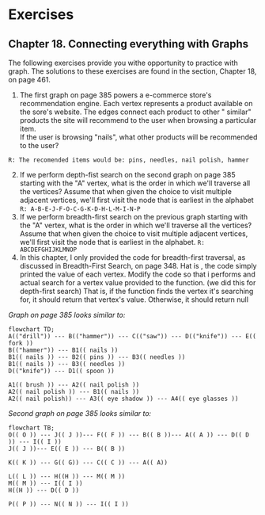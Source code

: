 # Exercises

## Chapter 18. Connecting everything with Graphs

The following exercises provide you withe opportunity to practice with graph. The
solutions to these exercises are found in the section, Chapter 18, on page 461.

1. The first graph on page 385 powers a e-commerce store's recommendation engine. Each vertex
   represents a product available on the sore's website. The edges connect each product to other "
   similar" products the site will recommend to the user when browsing a particular item. <br/> If
   the user is browsing "nails", what other products will be recommended to the user?

```R: The recomended items would be: pins, needles, nail polish, hammer```

2. If we perform depth-fist search on the second graph on page 385 starting with the "A" vertex,
   what is the order in which we'll traverse all the vertices? Assume that when given the choice to
   visit multiple adjacent vertices, we'll first visit the node that is earliest in the alphabet
   ``R: A-B-E-J-F-O-C-G-K-D-H-L-M-I-N-P``
3. If we perform breadth-first search on the previous graph starting with the "A" vertex, what is
   the order in which we'll traverse all the vertices? Assume that when given the choice to visit
   multiple adjacent vertices, we'll first visit the node that is earliest in the alphabet.
   ``R: ABCDEFGHIJKLMNOP``
4. In this chapter, I only provided the code for breadth-first traversal, as discussed in
   Breadth-First Search, on page 348. Hat is , the code simply printed the value of each vertex.
   Modify the code so that i performs and actual search for a vertex value provided to the
   function. (we did this for depth-first search) That is, if the function finds the vertex it's
   searching for, it should return that vertex's value. Otherwise, it should return null

_Graph on page 385 looks similar to:_

````mermaid
flowchart TD;
A(("drill")) --- B(("hammer")) --- C(("saw")) --- D(("knife")) --- E(( fork ))
B(("hammer")) --- B1(( nails ))
B1(( nails )) --- B2(( pins )) --- B3(( needles ))
B1(( nails )) --- B3(( needles ))
D(("knife")) --- D1(( spoon ))

A1(( brush )) --- A2(( nail polish ))
A2(( nail polish )) --- B1(( nails ))
A2(( nail polish)) --- A3(( eye shadow )) --- A4(( eye glasses ))
````

_Second graph on page 385 looks similar to:_

````mermaid
flowchart TB;
O(( O )) --- J(( J ))--- F(( F )) --- B(( B ))--- A(( A )) --- D(( D )) --- I(( I ))
J(( J ))--- E(( E )) --- B(( B ))

K(( K )) --- G(( G)) --- C(( C )) --- A(( A))

L(( L )) --- H((H )) --- M(( M ))
M(( M )) --- I(( I ))
H((H )) --- D(( D ))

P(( P )) --- N(( N )) --- I(( I ))
````